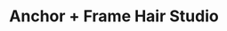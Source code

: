 ---
title: "Anchor + Frame Hair Studio"
url: /albuquerque/anchor-frame-hair-studio/
shop: Friseur
---